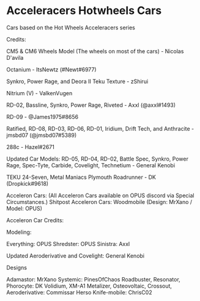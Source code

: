 # Acceleracers Hotwheels Cars

Cars based on the Hot Wheels Acceleracers series

Credits: 

CM5 & CM6 Wheels Model (The wheels on most of the cars) - Nicolas D'avila

Octanium - ItsNewtz (#Newt#6977) 

Synkro, Power Rage, and Deora II Teku Texture - zShirui

Nitrium (V) - ValkenVugen

RD-02, Bassline, Synkro, Power Rage, Riveted - Axxl (@axxl#1493) 

RD-09 - @James1975#8656 

Ratified, RD-08, RD-03, RD-06, RD-01, Iridium, Drift Tech, and Anthracite - jmsbd07 (@jmsbd07#5389)

288c - Hazel#2671

Updated Car Models: RD-05, RD-04, RD-02, Battle Spec, Synkro, Power Rage, Spec-Tyte, Carbide, Covelight, Technetium - General Kenobi

TEKU 24-Seven, Metal Maniacs Plymouth Roadrunner - DK (Dropkick#9618)



 
Acceleron Cars: (All Acceleron Cars available on OPUS discord via Special Circumstances.) 
Shitpost Acceleron Cars: Woodmobile (Design: MrXano / Model: OPUS) 

Acceleron Car Credits:

Modeling: 

Everything: OPUS 
Shredster: OPUS
Sinistra: Axxl

Updated Aeroderivative and Covelight: General Kenobi

Designs

Adamastor: MrXano
Systemic: PinesOfChaos
Roadbuster, Resonator, Phorocyte: DK
Volidium, XM-A1 Metalizer, Osteovoltaic, Crossout, Aeroderivative: Commissar Herso
Knife-mobile: ChrisC02

